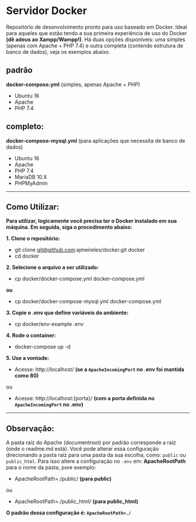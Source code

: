 # Servidor Docker

Repositório de desenvolvimento pronto para uso baseado em Docker. Ideal para aqueles que estão tendo a sua primeira experiência de uso do Docker **(dê adeus ao Xampp/Wampp!)**. Há duas opções disponíveis: uma simples (apenas com Apache + PHP 7.4) e outra completa (contendo estrutura de banco de dados), veja os exemplos abaixo.

## padrão

**docker-compose.yml** (simples, apenas Apache + PHP)

- Ubuntu 16
- Apache
- PHP 7.4

## completo:

**docker-compose-mysql.yml** (para aplicações que necessita de banco de dados)

- Ubuntu 16
- Apache
- PHP 7.4
- MariaDB 10.X
- PHPMyAdmin

---

## Como Utilizar:

**Para utilizar, logicamente você precisa ter o Docker instalado em sua máquina. Em seguida, siga o procedimento abaixo:**

**1. Clone o repositório:**

- git clone git@github.com:ajmeireles/docker.git docker
- cd docker

**2. Selecione o arquivo a ser utilizado:**

- cp docker/docker-compose.yml docker-compose.yml

**ou**

- cp docker/docker-compose-mysql.yml docker-compose.yml

**3. Copie o .env que define variáveis do ambiente:**

- cp docker/env-example .env

**4. Rode o container:**

- docker-compose up -d


**5. Use a vontade:**

- Acesse: http://localhost/ **(se a ``ApacheIncomingPort`` no .env foi mantida como 80)**

ou 

- Acesse: http://localhost:{porta}/ **(com a porta definida no ``ApacheIncomingPort`` no .env)**

---

## Observação:

A pasta raíz do Apache (documentroot) por padrão corresponde a raíz (onde o readme.md está). Você pode alterar essa configuração direcionando a pasta raíz para uma pasta da sua escolha, como: ``public`` ou ``public_html``. Para isso altere a configuração no ``.env`` em: **ApacheRootPath** para o nome da pasta, pore exemplo:

- ApacheRootPath=./public/ **(para public)**

ou

- ApacheRootPath=./public_html/ **(para public_html)**

**O padrão dessa configuração é: ``ApacheRootPath=./``**